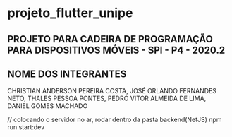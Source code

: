 # projeto_flutter_unipe

## PROJETO PARA CADEIRA DE PROGRAMAÇÃO PARA DISPOSITIVOS MÓVEIS - SPI - P4 - 2020.2
## NOME DOS INTEGRANTES
CHRISTIAN ANDERSON PEREIRA COSTA, JOSÉ ORLANDO FERNANDES NETO, THALES PESSOA PONTES, PEDRO VITOR ALMEIDA DE LIMA, DANIEL GOMES MACHADO

// colocando o servidor no ar, rodar dentro da pasta backend(NetJS) npm run start:dev
